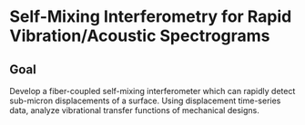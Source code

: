 # Self-Mixing Interferometry for Rapid Vibration/Acoustic Spectrograms

## Goal
Develop a fiber-coupled self-mixing interferometer which can rapidly 
detect sub-micron displacements of a surface. Using displacement 
time-series data, analyze vibrational transfer functions of mechanical designs. 
